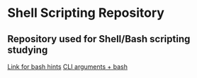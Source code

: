 #  Shell Scripting Repository
##  Repository used for Shell/Bash scripting studying
[Link for bash hints](https://devhints.io/bash)
[CLI arguments + bash](https://www.baeldung.com/linux/use-command-line-arguments-in-bash-script)